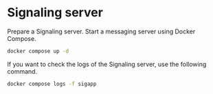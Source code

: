 # Signaling server
Prepare a Signaling server. Start a messaging server using Docker
Compose.

```bash
docker compose up -d
```

If you want to check the logs of the Signaling server, use the following
command.

```bash
docker compose logs -f sigapp
```
